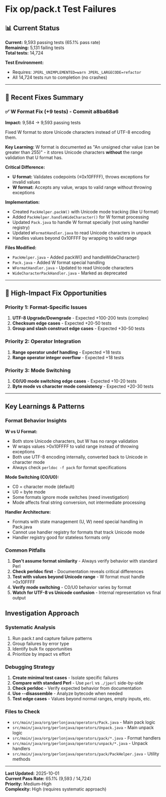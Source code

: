 # Fix op/pack.t Test Failures

## 📊 Current Status

**Current:** 9,593 passing tests (65.1% pass rate)  
**Remaining:** 5,131 failing tests  
**Total tests:** 14,724

**Test Environment:**
- Requires: `JPERL_UNIMPLEMENTED=warn JPERL_LARGECODE=refactor`
- All 14,724 tests run to completion (no crashes)

---

## 🎯 Recent Fixes Summary

### ✅ W Format Fix (+9 tests) - Commit a8ba68a6

**Impact:** 9,584 → 9,593 passing tests

Fixed W format to store Unicode characters instead of UTF-8 encoding them.

**Key Learning:** W format is documented as "An unsigned char value (can be greater than 255)" - it stores Unicode characters **without** the range validation that U format has.

**Critical Difference:**
- **U format:** Validates codepoints (≤0x10FFFF), throws exceptions for invalid values
- **W format:** Accepts any value, wraps to valid range without throwing exceptions

**Implementation:**
- Created `PackHelper.packW()` with Unicode mode tracking (like U format)
- Added `PackHelper.handleWideCharacter()` for W format processing
- Updated `Pack.java` to handle W format specially (not using handler registry)
- Updated `WFormatHandler.java` to read Unicode characters in unpack
- Handles values beyond 0x10FFFF by wrapping to valid range

**Files Modified:**
- `PackHelper.java` - Added packW() and handleWideCharacter()
- `Pack.java` - Added W format special handling
- `WFormatHandler.java` - Updated to read Unicode characters
- `WideCharacterPackHandler.java` - Marked as deprecated

---

## 🎯 High-Impact Fix Opportunities

### Priority 1: Format-Specific Issues
1. **UTF-8 Upgrade/Downgrade** - Expected +100-200 tests (complex)
2. **Checksum edge cases** - Expected +20-50 tests
3. **Group and slash construct edge cases** - Expected +30-50 tests

### Priority 2: Operator Integration
1. **Range operator undef handling** - Expected +18 tests
2. **Range operator integer overflow** - Expected +18 tests

### Priority 3: Mode Switching
1. **C0/U0 mode switching edge cases** - Expected +10-20 tests
2. **Byte mode vs character mode consistency** - Expected +20-30 tests

---

## Key Learnings & Patterns

### Format Behavior Insights

**W vs U Format:**
- Both store Unicode characters, but W has no range validation
- W wraps values >0x10FFFF to valid range instead of throwing exceptions
- Both use UTF-8 encoding internally, converted back to Unicode in character mode
- Always check `perldoc -f pack` for format specifications

**Mode Switching (C0/U0):**
- C0 = character mode (default)
- U0 = byte mode
- Some formats ignore mode switches (need investigation)
- Mode affects final string conversion, not intermediate processing

**Handler Architecture:**
- Formats with state management (U, W) need special handling in Pack.java
- Cannot use handler registry for formats that track Unicode mode
- Handler registry good for stateless formats only

### Common Pitfalls

1. **Don't assume format similarity** - Always verify behavior with standard Perl
2. **Check perldoc first** - Documentation reveals critical differences
3. **Test with values beyond Unicode range** - W format must handle >0x10FFFF
4. **Verify mode switching** - C0/U0 behavior varies by format
5. **Watch for UTF-8 vs Unicode confusion** - Internal representation vs final output

## Investigation Approach

### Systematic Analysis
1. Run pack.t and capture failure patterns
2. Group failures by error type
3. Identify bulk fix opportunities
4. Prioritize by impact vs effort

### Debugging Strategy
1. **Create minimal test cases** - Isolate specific failures
2. **Compare with standard Perl** - Use `perl` vs `./jperl` side-by-side
3. **Check perldoc** - Verify expected behavior from documentation
4. **Use --disassemble** - Analyze bytecode when needed
5. **Test edge cases** - Values beyond normal ranges, empty inputs, etc.

### Files to Check
- `src/main/java/org/perlonjava/operators/Pack.java` - Main pack logic
- `src/main/java/org/perlonjava/operators/Unpack.java` - Main unpack logic
- `src/main/java/org/perlonjava/operators/pack/*.java` - Format handlers
- `src/main/java/org/perlonjava/operators/unpack/*.java` - Unpack handlers
- `src/main/java/org/perlonjava/operators/pack/PackHelper.java` - Utility methods

---

**Last Updated:** 2025-10-01  
**Current Pass Rate:** 65.1% (9,593 / 14,724)  
**Priority:** Medium-High  
**Complexity:** High (requires systematic approach)
